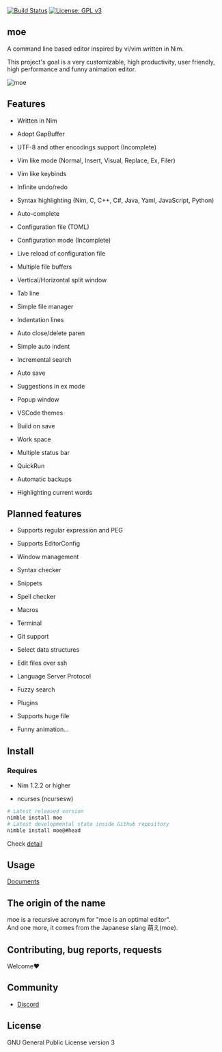[![Build Status](https://travis-ci.org/fox0430/moe.svg?branch=master)](https://travis-ci.org/fox0430/moe)
[![License: GPL v3](https://img.shields.io/badge/License-GPLv3-blue.svg)](https://www.gnu.org/licenses/gpl-3.0)

## moe

A command line based editor inspired by vi/vim written in Nim.
 
This project's goal is a very customizable, high productivity, user friendly, high performance and funny animation editor.

![moe](https://user-images.githubusercontent.com/15966436/93508284-5fa0ca00-f959-11ea-8282-d64f540e0c54.png)

## Features

- Written in Nim

- Adopt GapBuffer

- UTF-8 and other encodings support (Incomplete)

- Vim like mode (Normal, Insert, Visual, Replace, Ex, Filer)

- Vim like keybinds

- Infinite undo/redo

- Syntax highlighting (Nim, C, C++, C#, Java, Yaml, JavaScript, Python)

- Auto-complete

- Configuration file (TOML)

- Configuration mode (Incomplete)

- Live reload of configuration file

- Multiple file buffers

- Vertical/Horizontal split window

- Tab line

- Simple file manager

- Indentation lines

- Auto close/delete paren

- Simple auto indent

- Incremental search

- Auto save

- Suggestions in ex mode

- Popup window

- VSCode themes

- Build on save

- Work space

- Multiple status bar

- QuickRun

- Automatic backups

- Highlighting current words

## Planned features

- Supports regular expression and PEG

- Supports EditorConfig

- Window management

- Syntax checker

- Snippets

- Spell checker

- Macros

- Terminal

- Git support

- Select data structures

- Edit files over ssh

- Language Server Protocol

- Fuzzy search

- Plugins

- Supports huge file

- Funny animation...

## Install

### Requires

- Nim 1.2.2 or higher

- ncurses (ncursesw)

```sh
# Latest released version
nimble install moe
# Latest developmental state inside Github repository
nimble install moe@#head
```

Check [detail](https://github.com/fox0430/moe/blob/develop/documents/overview.md)
## Usage
[Documents](https://github.com/fox0430/moe/blob/develop/documents/index.md)

## The origin of the name
moe is a recursive acronym for "moe is an optimal editor".    
And one more, it comes from the Japanese slang 萌え(moe).

## Contributing, bug reports, requests
Welcome❤

## Community

 - [Discord](https://discord.gg/UaJPnCF)

## License

GNU General Public License version 3
